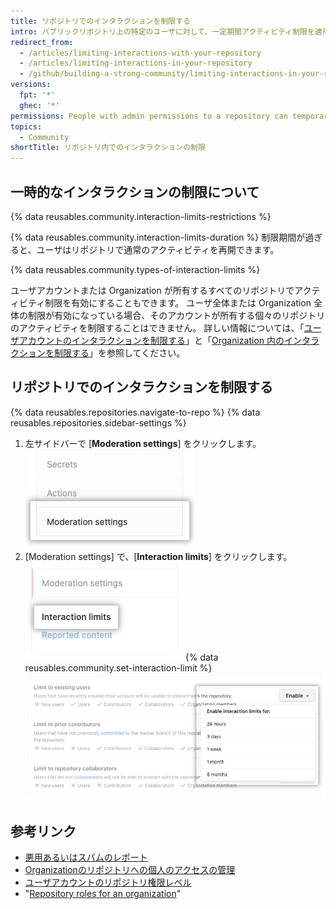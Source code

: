 ```yaml
---
title: リポジトリでのインタラクションを制限する
intro: パブリックリポジトリ上の特定のユーザに対して、一定期間アクティビティ制限を適用することができます。
redirect_from:
  - /articles/limiting-interactions-with-your-repository
  - /articles/limiting-interactions-in-your-repository
  - /github/building-a-strong-community/limiting-interactions-in-your-repository
versions:
  fpt: '*'
  ghec: '*'
permissions: People with admin permissions to a repository can temporarily limit interactions in that repository.
topics:
  - Community
shortTitle: リポジトリ内でのインタラクションの制限
---
```


## 一時的なインタラクションの制限について

{% data reusables.community.interaction-limits-restrictions %}

{% data reusables.community.interaction-limits-duration %} 制限期間が過ぎると、ユーザはリポジトリで通常のアクティビティを再開できます。

{% data reusables.community.types-of-interaction-limits %}

ユーザアカウントまたは Organization が所有するすべてのリポジトリでアクティビティ制限を有効にすることもできます。 ユーザ全体または Organization 全体の制限が有効になっている場合、そのアカウントが所有する個々のリポジトリのアクティビティを制限することはできません。 詳しい情報については、「[ユーザアカウントのインタラクションを制限する](/communities/moderating-comments-and-conversations/limiting-interactions-for-your-user-account)」と「[Organization 内のインタラクションを制限する](/communities/moderating-comments-and-conversations/limiting-interactions-in-your-organization)」を参照してください。

## リポジトリでのインタラクションを制限する

{% data reusables.repositories.navigate-to-repo %}
{% data reusables.repositories.sidebar-settings %}
1. 左サイドバーで [**Moderation settings**] をクリックします。 ![[Repository settings] サイトバーの [Moderation settings]](/assets/images/help/repository/repo-settings-moderation-settings.png)
1. [Moderation settings] で、[**Interaction limits**] をクリックします。 ![リポジトリの設定での [Interaction limits] ](/assets/images/help/repository/repo-settings-interaction-limits.png)
{% data reusables.community.set-interaction-limit %}
  ![[Temporary interaction limits] のオプション](/assets/images/help/repository/temporary-interaction-limits-options.png)

## 参考リンク
- [悪用あるいはスパムのレポート](/communities/maintaining-your-safety-on-github/reporting-abuse-or-spam)
- [Organizationのリポジトリへの個人のアクセスの管理](/articles/managing-an-individual-s-access-to-an-organization-repository)
- [ユーザアカウントのリポジトリ権限レベル](/articles/permission-levels-for-a-user-account-repository)
- "[Repository roles for an organization](/organizations/managing-access-to-your-organizations-repositories/repository-roles-for-an-organization)"
